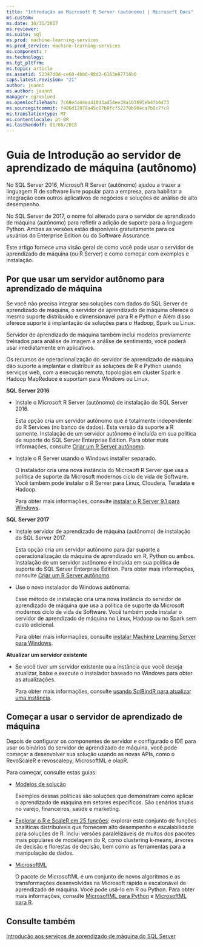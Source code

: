 ```yaml
---
title: "Introdução ao Microsoft R Server (autônomo) | Microsoft Docs"
ms.custom: 
ms.date: 10/31/2017
ms.reviewer: 
ms.suite: sql
ms.prod: machine-learning-services
ms.prod_service: machine-learning-services
ms.component: r
ms.technology: 
ms.tgt_pltfrm: 
ms.topic: article
ms.assetid: 52347d0d-ce60-4bb8-98d2-6163e87716b0
caps.latest.revision: "21"
author: jeannt
ms.author: jeannt
manager: cgronlund
ms.openlocfilehash: 7c68e4a44ea410d3ad54ee39a103695eb47b6473
ms.sourcegitcommit: f486d12078a45c87b0fcf52270b904ca7b0c7fc8
ms.translationtype: MT
ms.contentlocale: pt-BR
ms.lasthandoff: 01/08/2018
---
```

# <a name="getting-started-with-machine-learning-server-standalone"></a>Guia de Introdução ao servidor de aprendizado de máquina (autônomo)
 
No SQL Server 2016, Microsoft R Server (autônomo) ajudou a trazer a linguagem R de software livre popular para a empresa, para habilitar a integração com outros aplicativos de negócios e soluções de análise de alto desempenho.  

No SQL Server de 2017, o nome foi alterado para o servidor de aprendizado de máquina (autônomo) para refletir a adição de suporte para a linguagem Python. Ambas as versões estão disponíveis gratuitamente para os usuários do Enterprise Edition ou do Software Assurance.

Este artigo fornece uma visão geral de como você pode usar o servidor de aprendizado de máquina (ou R Server) e como começar com exemplos e instalação.

## <a name="why-use-a-standalone-server-for-machine-learning"></a>Por que usar um servidor autônomo para aprendizado de máquina

Se você não precisa integrar seu soluções com dados do SQL Server de aprendizado de máquina, o servidor de aprendizado de máquina oferece o mesmo suporte distribuído e dimensionável para R e Python e Além disso oferece suporte à implantação de soluções para o Hadoop, Spark ou Linux.

Servidor de aprendizado de máquina também inclui modelos previamente treinados para análise de imagem e análise de sentimento, você poderá usar imediatamente em aplicativos.

Os recursos de operacionalização do servidor de aprendizado de máquina dão suporte a implantar e distribuir as soluções de R e Python usando serviços web, com a execução remota, topologias em cluster Spark e Hadoop MapReduce e suportam para Windows ou Linux.

**SQL Server 2016**

+ Instale o Microsoft R Server (autônomo) de instalação do SQL Server 2016.

    Esta opção cria um servidor autônomo que é totalmente independente do R Services (no banco de dados). Esta versão dá suporte a R somente. Instalação de um servidor autônomo é incluída em sua política de suporte do SQL Server Enterprise Edition. Para obter mais informações, consulte [Criar um R Server autônomo](../../advanced-analytics/r/create-a-standalone-r-server.md).

+ Instale o R Server usando o Windows installer separado.

    O instalador cria uma nova instância do Microsoft R Server que usa a política de suporte da Microsoft modernos ciclo de vida de Software. Você também pode instalar o R Server para Linux, Cloudera, Teradata e Hadoop.
    
    Para obter mais informações, consulte [instalar o R Server 9.1 para Windows](https://docs.microsoft.com/machine-learning-server/install/r-server-install-windows).

**SQL Server 2017**

+ Instale servidor de aprendizado de máquina (autônomo) de instalação do SQL Server 2017. 

    Esta opção cria um servidor autônomo para dar suporte a operacionalização da máquina de aprendizado em R, Python ou ambos. Instalação de um servidor autônomo é incluída em sua política de suporte do SQL Server Enterprise Edition. Para obter mais informações, consulte [Criar um R Server autônomo](../../advanced-analytics/r/create-a-standalone-r-server.md).  

+ Use o novo instalador do Windows autônoma.

    Esse método de instalação cria uma nova instância do servidor de aprendizado de máquina que usa a política de suporte da Microsoft modernos ciclo de vida de Software. Você também pode instalar o servidor de aprendizado de máquina no Linux, Hadoop ou no Spark sem custo adicional.
    
    Para obter mais informações, consulte [instalar Machine Learning Server para Windows](https://docs.microsoft.com/machine-learning-server/install/machine-learning-server-windows-install).

**Atualizar um servidor existente**

+ Se você tiver um servidor existente ou a instância que você deseja atualizar, baixe e execute o instalador baseado no Windows para obter as atualizações. 

    Para obter mais informações, consulte [usando SqlBindR para atualizar uma instância](use-sqlbindr-exe-to-upgrade-an-instance-of-sql-server.md).

## <a name="start-using-machine-learning-server"></a>Começar a usar o servidor de aprendizado de máquina

 Depois de configurar os componentes de servidor e configurado o IDE para usar os binários do servidor de aprendizado de máquina, você pode começar a desenvolver sua solução usando as novas APIs, como o RevoScaleR e revoscalepy, MicrosoftML e olapR.
    
Para começar, consulte estas guias:

+ [Modelos de solução](https://docs.microsoft.com/machine-learning-server/r/sample-solutions)

    Exemplos dessas políticas são soluções que demonstram como aplicar o aprendizado de máquina em setores específicos. São cenários atuais no varejo, financeiros, saúde e marketing.

+ [Explorar o R e ScaleR em 25 funções](https://docs.microsoft.com/machine-learning-server/r/tutorial-r-to-revoscaler): explorar este conjunto de funções analíticas distribuíveis que fornecem alto desempenho e escalabilidade para soluções de R. Inclui versões paralelizáveis de muitos dos pacotes mais populares de modelagem do R, como clustering k-means, árvores de decisão e florestas de decisão, bem como as ferramentas para a manipulação de dados.

- [MicrosoftML](https://msdn.microsoft.com/library/mt790482.aspx)

    O pacote de MicrosoftML é um conjunto de novos algoritmos e as transformações desenvolvidas na Microsoft rápido e escalonável de aprendizado de máquina. Você pode usá-lo em R ou Python. Para obter mais informações, consulte [MicrosoftML para Python](https://docs.microsoft.com/machine-learning-server/python-reference/microsoftml/microsoftml-package) e [MicrosoftML para R](https://docs.microsoft.com/machine-learning-server/r-reference/microsoftml/microsoftml-package).

## <a name="see-also"></a>Consulte também

[Introdução aos serviços de aprendizado de máquina do SQL Server](../../advanced-analytics/r/getting-started-with-sql-server-r-services.md)